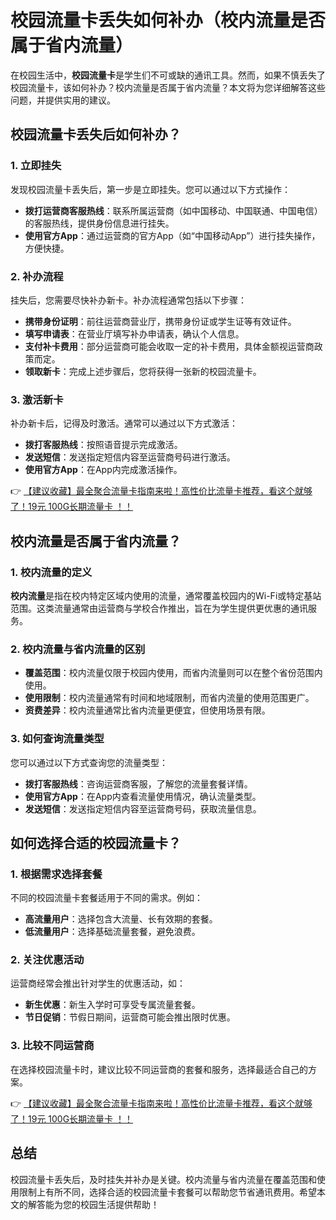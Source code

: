 # 校园流量卡丢失如何补办（校内流量是否属于省内流量）

在校园生活中，**校园流量卡**是学生们不可或缺的通讯工具。然而，如果不慎丢失了校园流量卡，该如何补办？校内流量是否属于省内流量？本文将为您详细解答这些问题，并提供实用的建议。

## 校园流量卡丢失后如何补办？

### 1. 立即挂失
发现校园流量卡丢失后，第一步是立即挂失。您可以通过以下方式操作：
- **拨打运营商客服热线**：联系所属运营商（如中国移动、中国联通、中国电信）的客服热线，提供身份信息进行挂失。
- **使用官方App**：通过运营商的官方App（如“中国移动App”）进行挂失操作，方便快捷。

### 2. 补办流程
挂失后，您需要尽快补办新卡。补办流程通常包括以下步骤：
- **携带身份证明**：前往运营商营业厅，携带身份证或学生证等有效证件。
- **填写申请表**：在营业厅填写补办申请表，确认个人信息。
- **支付补卡费用**：部分运营商可能会收取一定的补卡费用，具体金额视运营商政策而定。
- **领取新卡**：完成上述步骤后，您将获得一张新的校园流量卡。

### 3. 激活新卡
补办新卡后，记得及时激活。通常可以通过以下方式激活：
- **拨打客服热线**：按照语音提示完成激活。
- **发送短信**：发送指定短信内容至运营商号码进行激活。
- **使用官方App**：在App内完成激活操作。

👉 [【建议收藏】最全聚合流量卡指南来啦！高性价比流量卡推荐，看这个就够了！19元 100G长期流量卡 ！！](https://bit.ly/Liuliangka)

## 校内流量是否属于省内流量？

### 1. 校内流量的定义
**校内流量**是指在校内特定区域内使用的流量，通常覆盖校园内的Wi-Fi或特定基站范围。这类流量通常由运营商与学校合作推出，旨在为学生提供更优惠的通讯服务。

### 2. 校内流量与省内流量的区别
- **覆盖范围**：校内流量仅限于校园内使用，而省内流量则可以在整个省份范围内使用。
- **使用限制**：校内流量通常有时间和地域限制，而省内流量的使用范围更广。
- **资费差异**：校内流量通常比省内流量更便宜，但使用场景有限。

### 3. 如何查询流量类型
您可以通过以下方式查询您的流量类型：
- **拨打客服热线**：咨询运营商客服，了解您的流量套餐详情。
- **使用官方App**：在App内查看流量使用情况，确认流量类型。
- **发送短信**：发送指定短信内容至运营商号码，获取流量信息。

## 如何选择合适的校园流量卡？

### 1. 根据需求选择套餐
不同的校园流量卡套餐适用于不同的需求。例如：
- **高流量用户**：选择包含大流量、长有效期的套餐。
- **低流量用户**：选择基础流量套餐，避免浪费。

### 2. 关注优惠活动
运营商经常会推出针对学生的优惠活动，如：
- **新生优惠**：新生入学时可享受专属流量套餐。
- **节日促销**：节假日期间，运营商可能会推出限时优惠。

### 3. 比较不同运营商
在选择校园流量卡时，建议比较不同运营商的套餐和服务，选择最适合自己的方案。

👉 [【建议收藏】最全聚合流量卡指南来啦！高性价比流量卡推荐，看这个就够了！19元 100G长期流量卡 ！！](https://bit.ly/Liuliangka)

## 总结
校园流量卡丢失后，及时挂失并补办是关键。校内流量与省内流量在覆盖范围和使用限制上有所不同，选择合适的校园流量卡套餐可以帮助您节省通讯费用。希望本文的解答能为您的校园生活提供帮助！